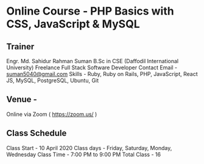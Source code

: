 # Online Course - PHP Basics with CSS, JavaScript & MySQL


## Trainer

Engr. Md. Sahidur Rahman Suman
B.Sc in CSE (Daffodil International University)
Freelance Full Stack Software Developer
Contact Email - suman5040@gmail.com
Skills - Ruby, Ruby on Rails, PHP, JavaScript, React JS, MySQL, PostgreSQL, Ubuntu, Git

## Venue - 
Online via Zoom ( https://zoom.us/ )

## Class Schedule
Class Start - 10 April 2020
Class days - Friday, Saturday, Monday, Wednesday
Class Time - 7:00 PM to 9:00 PM
Total Class - 16

